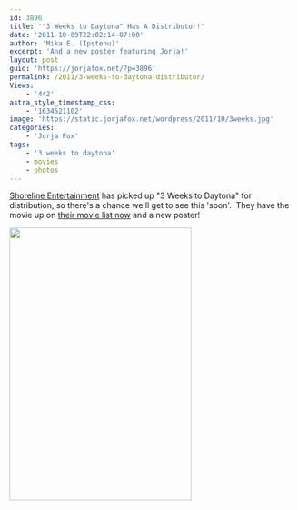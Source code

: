 ```yaml
---
id: 3896
title: '"3 Weeks to Daytona" Has A Distributor!'
date: '2011-10-09T22:02:14-07:00'
author: 'Mika E. (Ipstenu)'
excerpt: 'And a new poster featuring Jorja!'
layout: post
guid: 'https://jorjafox.net/?p=3896'
permalink: /2011/3-weeks-to-daytona-distributor/
Views:
    - '442'
astra_style_timestamp_css:
    - '1634521102'
image: 'https://static.jorjafox.net/wordpress/2011/10/3weeks.jpg'
categories:
    - 'Jorja Fox'
tags:
    - '3 weeks to daytona'
    - movies
    - photos
---
```


<a href="http://www.shorelineentertainment.com/">Shoreline Entertainment</a> has picked up "3 Weeks to Daytona" for distribution, so there's a chance we'll get to see this 'soon'.  They have the movie up on <a href="http://www.shorelineentertainment.com/movies/ThreeWeeksToDaytona.html">their movie list now</a> and a new poster!

<a href="https://jorjafox.net/gallery/movies/3weekstodaytona/promo/shoreline_001.jpg"><img class="aligncenter" title="3 Weeks to Daytona" src="https://jorjafox.net/gallery/albums/movies/3weekstodaytona/promo/shoreline_001.jpg" alt="" width="320" height="480" /></a>
